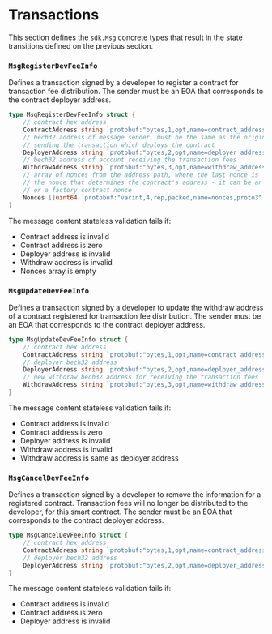 <!--
order: 4
-->

# Transactions

This section defines the `sdk.Msg` concrete types that result in the state transitions defined on the previous section.

### `MsgRegisterDevFeeInfo`

Defines a transaction signed by a developer to register a contract for transaction fee distribution. The sender must be an EOA that corresponds to the contract deployer address.

```go
type MsgRegisterDevFeeInfo struct {
	// contract hex address
	ContractAddress string `protobuf:"bytes,1,opt,name=contract_address,json=contractAddress,proto3" json:"contract_address,omitempty"`
	// bech32 address of message sender, must be the same as the origin EOA
	// sending the transaction which deploys the contract
	DeployerAddress string `protobuf:"bytes,2,opt,name=deployer_address,json=deployerAddress,proto3" json:"deployer_address,omitempty"`
	// bech32 address of account receiving the transaction fees
	WithdrawAddress string `protobuf:"bytes,3,opt,name=withdraw_address,json=withdrawAddress,proto3" json:"withdraw_address,omitempty"`
	// array of nonces from the address path, where the last nonce is
	// the nonce that determines the contract's address - it can be an EOA nonce
	// or a factory contract nonce
	Nonces []uint64 `protobuf:"varint,4,rep,packed,name=nonces,proto3" json:"nonces,omitempty"`
}
```

The message content stateless validation fails if:

- Contract address is invalid
- Contract address is zero
- Deployer address is invalid
- Withdraw address is invalid
- Nonces array is empty

### `MsgUpdateDevFeeInfo`

Defines a transaction signed by a developer to update the withdraw address of a contract registered for transaction fee distribution. The sender must be an EOA that corresponds to the contract deployer address.

```go
type MsgUpdateDevFeeInfo struct {
	// contract hex address
	ContractAddress string `protobuf:"bytes,1,opt,name=contract_address,json=contractAddress,proto3" json:"contract_address,omitempty"`
	// deployer bech32 address
	DeployerAddress string `protobuf:"bytes,2,opt,name=deployer_address,json=deployerAddress,proto3" json:"deployer_address,omitempty"`
	// new withdraw bech32 address for receiving the transaction fees
	WithdrawAddress string `protobuf:"bytes,3,opt,name=withdraw_address,json=withdrawAddress,proto3" json:"withdraw_address,omitempty"`
}
```

The message content stateless validation fails if:

- Contract address is invalid
- Contract address is zero
- Deployer address is invalid
- Withdraw address is invalid
- Withdraw address is same as deployer address

### `MsgCancelDevFeeInfo`

Defines a transaction signed by a developer to remove the information for a registered contract. Transaction fees will no longer be distributed to the developer, for this smart contract. The sender must be an EOA that corresponds to the contract deployer address.

```go
type MsgCancelDevFeeInfo struct {
	// contract hex address
	ContractAddress string `protobuf:"bytes,1,opt,name=contract_address,json=contractAddress,proto3" json:"contract_address,omitempty"`
	// deployer bech32 address
	DeployerAddress string `protobuf:"bytes,2,opt,name=deployer_address,json=deployerAddress,proto3" json:"deployer_address,omitempty"`
}
```

The message content stateless validation fails if:

- Contract address is invalid
- Contract address is zero
- Deployer address is invalid

